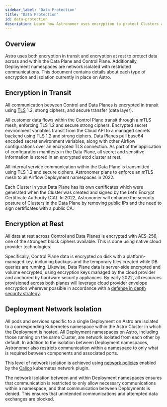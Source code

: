 ```yaml
---
sidebar_label: 'Data Protection'
title: "Data Protection"
id: data-protection
description: Learn how Astronomer uses encryption to protect Clusters and data.
---
```


## Overview

Astro uses both encryption in transit and encryption at rest to protect data across and within the Data Plane and Control Plane. Additionally, Deployment namespaces are network isolated with restricted communications. This document contains details about each type of encryption and isolation currently in place on Astro.

## Encryption in Transit

All communication between Control and Data Planes is encrypted in transit using [TLS](https://www.acunetix.com/blog/articles/tls-security-what-is-tls-ssl-part-1/) 1.2, strong ciphers, and secure transfer (data layer).

All customer data flows within the Control Plane transit through a mTLS mesh, enforcing TLS 1.2 and secure strong ciphers. Encrypted secret environment variables transit from the Cloud API to a managed secrets backend using TLS 1.2 and strong ciphers. Data Planes pull base64 encoded secret environment variables, along with other Airflow configurations over an encrypted TLS connection. As part of the application of configuration manifests in the Data Plane, all secret and sensitive information is stored in an encrypted etcd cluster at rest.

All internal service communication within the Data Plane is transmitted using TLS 1.2 and secure ciphers. Astronomer plans to enforce an mTLS mesh to all Airflow Deployment namespaces in 2022.

Each Cluster in your Data Plane has its own certificates which were generated when the Cluster was created and signed by the Let’s Encrypt Certificate Authority (CA). In 2022, Astronomer will enhance the security posture of Clusters in the Data Plane by removing public IPs and the need to sign certificates with a public CA.

## Encryption at Rest

All data at rest across Control and Data Planes is encrypted with AES-256, one of the strongest block ciphers available. This is done using native cloud provider technologies.

Specifically, Control Plane data is encrypted on disk with a platform-managed key, including backups and the temporary files created while DB queries are running. Likewise, Data Plane data is server-side encrypted and volume encrypted, using encryption keys managed by the cloud provider and anchored by hardware security appliances. By early 2022, all resources provisioned across both planes will leverage cloud provider envelope encryption wherever possible in accordance with a [defense in depth security strategy](https://www.us-cert.gov/bsi/articles/knowledge/principles/defense-in-depth).

## Deployment Network Isolation

All pods and services specific to a single Deployment on Astro are isolated to a corresponding Kubernetes namespace within the Astro Cluster in which the Deployment is hosted. All Deployment namespaces on Astro, including those running on the same Cluster, are network isolated from each other by default. In addition to the isolation between Deployment namespaces, Astronomer also restricts communication within a namespace to only what is required between components and associated ports.

This level of network isolation is achieved using [network policies](https://kubernetes.io/docs/concepts/services-networking/network-policies/) enabled by the [Calico](https://kubernetes.io/docs/concepts/cluster-administration/networking/#calico) kubernetes network plugin.

The network isolation between and within Deployment namespaces ensures that communication is restricted to only allow necessary communications within a namespace, and that communication between Deployments is denied. This ensures that unintended communications and attempted data exchanges are blocked.

